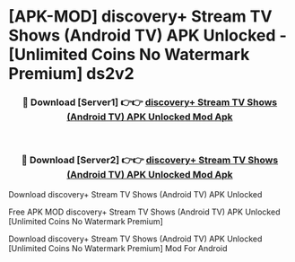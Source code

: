 # [APK-MOD] discovery+ Stream TV Shows (Android TV) APK Unlocked - [Unlimited Coins No Watermark Premium] ds2v2



<div align="center">
<h3>🔴 Download [Server1] 👉👉 <a href="https://momento.my/?title=discovery+_Stream_TV_Shows_(Android_TV)_APK_Unlocked">discovery+ Stream TV Shows (Android TV) APK Unlocked Mod Apk</a></h3><br>

<h3>🔴 Download [Server2] 👉👉 <a href="https://momento.my/?title=discovery+_Stream_TV_Shows_(Android_TV)_APK_Unlocked">discovery+ Stream TV Shows (Android TV) APK Unlocked Mod Apk</a></h3>
</div>



Download discovery+ Stream TV Shows (Android TV) APK Unlocked 

Free APK MOD discovery+ Stream TV Shows (Android TV) APK Unlocked [Unlimited Coins No Watermark Premium]

Download discovery+ Stream TV Shows (Android TV) APK Unlocked [Unlimited Coins No Watermark Premium] Mod For Android
